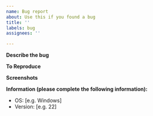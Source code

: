 ```yaml
---
name: Bug report
about: Use this if you found a bug
title: ''
labels: bug
assignees: ''

---
```


**Describe the bug**

**To Reproduce**

**Screenshots**

**Information (please complete the following information):**
 - OS: [e.g. Windows]
 - Version: [e.g. 22]

